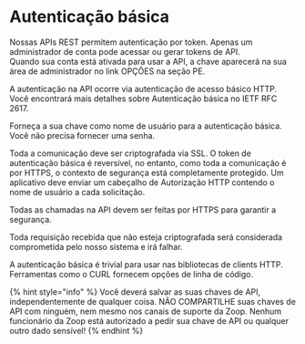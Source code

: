 # Autenticação básica

Nossas APIs REST permitem autenticação por token. Apenas um administrador de conta pode acessar ou gerar tokens de API.  
Quando sua conta está ativada para usar a API, a chave aparecerá na sua área de administrador no link OPÇÕES na seção PE.

A autenticação na API ocorre via autenticação de acesso básico HTTP. Você encontrará mais detalhes sobre Autenticação básica no IETF RFC 2617.

Forneça a sua chave como nome de usuário para a autenticação básica. Você não precisa fornecer uma senha.

Toda a comunicação deve ser criptografada via SSL. O token de autenticação básica é reversível, no entanto, como toda a comunicação é por HTTPS, o contexto de segurança está completamente protegido. Um aplicativo deve enviar um cabeçalho de Autorização HTTP contendo o nome de usuário a cada solicitação.

Todas as chamadas na API devem ser feitas por HTTPS para garantir a segurança.

Toda requisição recebida que não esteja criptografada será considerada comprometida pelo nosso sistema e irá falhar.

A autenticação básica é trivial para usar nas bibliotecas de clients HTTP.  
Ferramentas como o CURL fornecem opções de linha de código.

{% hint style="info" %}
Você deverá salvar as suas chaves de API, independentemente de qualquer coisa. NÃO COMPARTILHE suas chaves de API com ninguém, nem mesmo nos canais de suporte da Zoop. Nenhum funcionário da Zoop está autorizado a pedir sua chave de API ou qualquer outro dado sensível!
{% endhint %}

